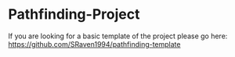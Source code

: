 # Pathfinding-Project
If you are looking for a basic template of the project please go here: https://github.com/SRaven1994/pathfinding-template
